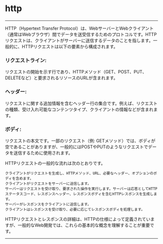 # http
### 

---


HTTP（Hypertext Transfer Protocol）は、WebサーバーとWebクライアント（通常はWebブラウザ）間でデータを送受信するためのプロトコルです。HTTPリクエストは、クライアントがサーバーに送信するデータのことを指します。一般的に、HTTPリクエストは以下の要素から構成されます。

### リクエストライン: 
リクエストの開始を示す行であり、HTTPメソッド（GET、POST、PUT、DELETEなど）と要求されるリソースのURLが含まれます。
### ヘッダー: 
リクエストに関する追加情報を含むヘッダー行の集合です。例えば、リクエストの種類、受け入れ可能なコンテンツタイプ、クライアントの情報などが含まれます。
### ボディ: 
リクエストの本文です。一部のリクエスト（例: GETメソッド）では、ボディが空であることがありますが、一般的にはPOSTやPUTのようなリクエストでデータを送信するために使用されます。

HTTPリクエストの一般的な流れは次のとおりです。

```
クライアントがリクエストを生成し、HTTPメソッド、URL、必要なヘッダー、オプションのボディを含めます。
クライアントがリクエストをサーバーに送信します。
サーバーはリクエストを受け取り、要求された操作を実行します。サーバーは応答としてHTTPステータスコード、レスポンスヘッダー、レスポンスボディを含むHTTPレスポンスを生成します。
サーバーがレスポンスをクライアントに送信します。
クライアントはレスポンスを受け取り、必要に応じてレスポンスボディを処理します。
```

HTTPリクエストとレスポンスの詳細は、HTTPの仕様によって定義されていますが、一般的なWeb開発では、これらの基本的な概念を理解することが重要です。

---
